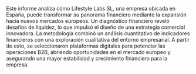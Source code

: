 Este informe analiza cómo Lifestyle Labs SL, una empresa ubicada en España, puede transformar su panorama financiero mediante la expansión hacia nuevos mercados europeos. 
Un diagnóstico financiero reveló desafíos de liquidez, lo que impulsó el diseño de una estrategia comercial innovadora.
La metodología combinó un análisis cuantitativo de indicadores financieros con una exploración cualitativa del entorno empresarial. 
A partir de esto, se seleccionaron plataformas digitales para potenciar las operaciones B2B, abriendo oportunidades en el mercado europeo y asegurando una mayor estabilidad y crecimiento financiero para la empresa.
